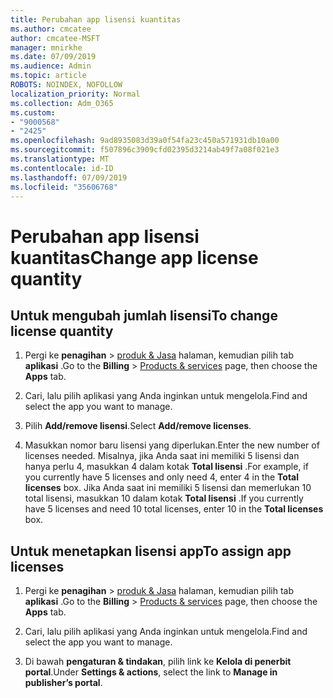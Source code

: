 ```yaml
---
title: Perubahan app lisensi kuantitas
ms.author: cmcatee
author: cmcatee-MSFT
manager: mnirkhe
ms.date: 07/09/2019
ms.audience: Admin
ms.topic: article
ROBOTS: NOINDEX, NOFOLLOW
localization_priority: Normal
ms.collection: Adm_O365
ms.custom:
- "9000568"
- "2425"
ms.openlocfilehash: 9ad8935083d39a0f54fa23c450a571931db10a00
ms.sourcegitcommit: f507896c3909cfd02395d3214ab49f7a08f021e3
ms.translationtype: MT
ms.contentlocale: id-ID
ms.lasthandoff: 07/09/2019
ms.locfileid: "35606768"
---
```

# <a name="change-app-license-quantity"></a><span data-ttu-id="261e8-102">Perubahan app lisensi kuantitas</span><span class="sxs-lookup"><span data-stu-id="261e8-102">Change app license quantity</span></span>

## <a name="to-change-license-quantity"></a><span data-ttu-id="261e8-103">Untuk mengubah jumlah lisensi</span><span class="sxs-lookup"><span data-stu-id="261e8-103">To change license quantity</span></span>

1. <span data-ttu-id="261e8-104">Pergi ke **penagihan** > [produk & Jasa](https://go.microsoft.com/fwlink/p/?linkid=842054) halaman, kemudian pilih tab **aplikasi** .</span><span class="sxs-lookup"><span data-stu-id="261e8-104">Go to the **Billing** > [Products & services](https://go.microsoft.com/fwlink/p/?linkid=842054) page, then choose the **Apps** tab.</span></span>

2. <span data-ttu-id="261e8-105">Cari, lalu pilih aplikasi yang Anda inginkan untuk mengelola.</span><span class="sxs-lookup"><span data-stu-id="261e8-105">Find and select the app you want to manage.</span></span>  

3. <span data-ttu-id="261e8-106">Pilih **Add/remove lisensi**.</span><span class="sxs-lookup"><span data-stu-id="261e8-106">Select **Add/remove licenses**.</span></span>

4. <span data-ttu-id="261e8-107">Masukkan nomor baru lisensi yang diperlukan.</span><span class="sxs-lookup"><span data-stu-id="261e8-107">Enter the new number of licenses needed.</span></span> <span data-ttu-id="261e8-108">Misalnya, jika Anda saat ini memiliki 5 lisensi dan hanya perlu 4, masukkan 4 dalam kotak **Total lisensi** .</span><span class="sxs-lookup"><span data-stu-id="261e8-108">For example, if you currently have 5 licenses and only need 4, enter 4 in the **Total licenses** box.</span></span> <span data-ttu-id="261e8-109">Jika Anda saat ini memiliki 5 lisensi dan memerlukan 10 total lisensi, masukkan 10 dalam kotak **Total lisensi** .</span><span class="sxs-lookup"><span data-stu-id="261e8-109">If you currently have 5 licenses and need 10 total licenses, enter 10 in the **Total licenses** box.</span></span>

## <a name="to-assign-app-licenses"></a><span data-ttu-id="261e8-110">Untuk menetapkan lisensi app</span><span class="sxs-lookup"><span data-stu-id="261e8-110">To assign app licenses</span></span>

1. <span data-ttu-id="261e8-111">Pergi ke **penagihan** > [produk & Jasa](https://go.microsoft.com/fwlink/p/?linkid=842054) halaman, kemudian pilih tab **aplikasi** .</span><span class="sxs-lookup"><span data-stu-id="261e8-111">Go to the **Billing** > [Products & services](https://go.microsoft.com/fwlink/p/?linkid=842054) page, then choose the **Apps** tab.</span></span>

2. <span data-ttu-id="261e8-112">Cari, lalu pilih aplikasi yang Anda inginkan untuk mengelola.</span><span class="sxs-lookup"><span data-stu-id="261e8-112">Find and select the app you want to manage.</span></span>  

3. <span data-ttu-id="261e8-113">Di bawah **pengaturan & tindakan**, pilih link ke **Kelola di penerbit portal**.</span><span class="sxs-lookup"><span data-stu-id="261e8-113">Under **Settings & actions**, select the link to **Manage in publisher’s portal**.</span></span>